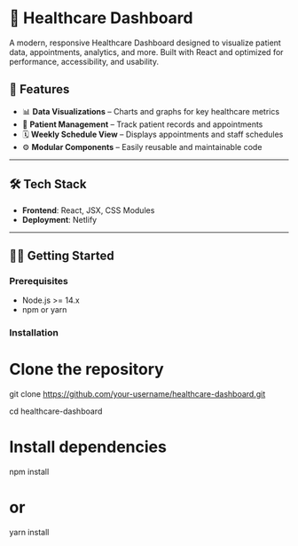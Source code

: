 # 🏥 Healthcare Dashboard

A modern, responsive Healthcare Dashboard designed to visualize patient data, appointments, analytics, and more. Built with React and optimized for performance, accessibility, and usability.


## 🚀 Features

- 📊 **Data Visualizations** – Charts and graphs for key healthcare metrics
- 👤 **Patient Management** – Track patient records and appointments
- 🗓️ **Weekly Schedule View** – Displays appointments and staff schedules
- ⚙️ **Modular Components** – Easily reusable and maintainable code

---

## 🛠️ Tech Stack

- **Frontend**: React, JSX, CSS Modules
- **Deployment**: Netlify 


---

## 🧑‍💻 Getting Started

### Prerequisites

- Node.js >= 14.x
- npm or yarn

### Installation

# Clone the repository
git clone https://github.com/your-username/healthcare-dashboard.git

cd healthcare-dashboard

# Install dependencies
npm install
# or
yarn install

